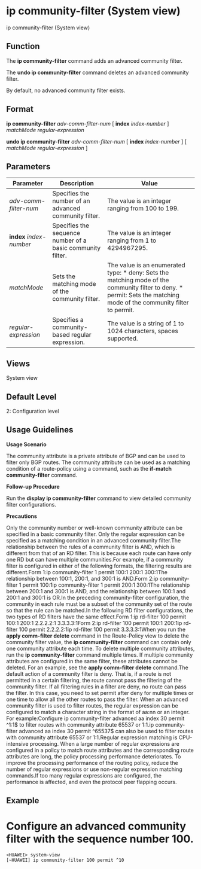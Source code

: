 ip community-filter (System view)
=================================

ip community-filter (System view)

Function
--------



The **ip community-filter** command adds an advanced community filter.

The **undo ip community-filter** command deletes an advanced community filter.



By default, no advanced community filter exists.


Format
------

**ip community-filter** *adv-comm-filter-num* [ **index** *index-number* ] *matchMode* *regular-expression*

**undo ip community-filter** *adv-comm-filter-num* [ **index** *index-number* ] [ *matchMode* *regular-expression* ]


Parameters
----------

| Parameter | Description | Value |
| --- | --- | --- |
| *adv-comm-filter-num* | Specifies the number of an advanced community filter. | The value is an integer ranging from 100 to 199. |
| **index** *index-number* | Specifies the sequence number of a basic community filter. | The value is an integer ranging from 1 to 4294967295. |
| *matchMode* | Sets the matching mode of the community filter. | The value is an enumerated type:   * deny: Sets the matching mode of the community filter to deny. * permit: Sets the matching mode of the community filter to permit. |
| *regular-expression* | Specifies a community-based regular expression. | The value is a string of 1 to 1024 characters, spaces supported. |



Views
-----

System view


Default Level
-------------

2: Configuration level


Usage Guidelines
----------------

**Usage Scenario**



The community attribute is a private attribute of BGP and can be used to filter only BGP routes. The community attribute can be used as a matching condition of a route-policy using a command, such as the **if-match community-filter** command.



**Follow-up Procedure**



Run the **display ip community-filter** command to view detailed community filter configurations.



**Precautions**



Only the community number or well-known community attribute can be specified in a basic community filter. Only the regular expression can be specified as a matching condition in an advanced community filter.The relationship between the rules of a community filter is AND, which is different from that of an RD filter. This is because each route can have only one RD but can have multiple communities.For example, if a community filter is configured in either of the following formats, the filtering results are different.Form 1:ip community-filter 1 permit 100:1 200:1 300:1The relationship between 100:1, 200:1, and 300:1 is AND.Form 2:ip community-filter 1 permit 100:1ip community-filter 1 permit 200:1 300:1The relationship between 200:1 and 300:1 is AND, and the relationship between 100:1 and 200:1 and 300:1 is OR.In the preceding community-filter configuration, the community in each rule must be a subset of the community set of the route so that the rule can be matched.In the following RD filter configurations, the two types of RD filters have the same effect.Form 1:ip rd-filter 100 permit 100:1 200:1 2.2.2.2:1 3.3.3.3:1Form 2:ip rd-filter 100 permit 100:1 200:1ip rd-filter 100 permit 2.2.2.2:1ip rd-filter 100 permit 3.3.3.3:1When you run the **apply comm-filter delete** command in the Route-Policy view to delete the community filter value, the **ip community-filter** command can contain only one community attribute each time. To delete multiple community attributes, run the **ip community-filter** command multiple times. If multiple community attributes are configured in the same filter, these attributes cannot be deleted. For an example, see the **apply comm-filter delete** command.The default action of a community filter is deny. That is, if a route is not permitted in a certain filtering, the route cannot pass the filtering of the community filter. If all filtering rules in a filter are deny, no route can pass the filter. In this case, you need to set permit after deny for multiple times or one time to allow all the other routes to pass the filter. When an advanced community filter is used to filter routes, the regular expression can be configured to match a character string in the format of aa:nn or an integer. For example:Configure ip community-filter advanced aa index 30 permit ^1:1$ to filter routes with community attribute 65537 or 1:1.ip community-filter advanced aa index 30 permit ^65537$ can also be used to filter routes with community attribute 65537 or 1:1.Regular expression matching is CPU-intensive processing. When a large number of regular expressions are configured in a policy to match route attributes and the corresponding route attributes are long, the policy processing performance deteriorates. To improve the processing performance of the routing policy, reduce the number of regular expressions or use non-regular expression matching commands.If too many regular expressions are configured, the performance is affected, and even the protocol peer flapping occurs.




Example
-------

# Configure an advanced community filter with the sequence number 100.
```
<HUAWEI> system-view
[~HUAWEI] ip community-filter 100 permit ^10

```